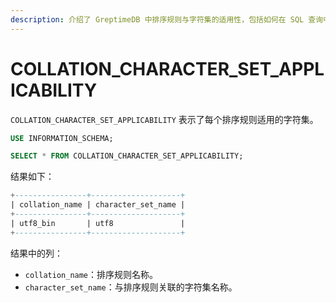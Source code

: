 ```yaml
---
description: 介绍了 GreptimeDB 中排序规则与字符集的适用性，包括如何在 SQL 查询中使用这些规则和字符集。
---
```


# COLLATION_CHARACTER_SET_APPLICABILITY

`COLLATION_CHARACTER_SET_APPLICABILITY` 表示了每个排序规则适用的字符集。

```sql
USE INFORMATION_SCHEMA;

SELECT * FROM COLLATION_CHARACTER_SET_APPLICABILITY;
```

结果如下：

```sql
+----------------+--------------------+
| collation_name | character_set_name |
+----------------+--------------------+
| utf8_bin       | utf8               |
+----------------+--------------------+
```

结果中的列：

* `collation_name`：排序规则名称。
* `character_set_name`：与排序规则关联的字符集名称。
